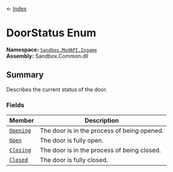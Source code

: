 ← [Index](Api-Index)
# DoorStatus Enum
**Namespace:** [`Sandbox.ModAPI.Ingame`](Sandbox.ModAPI.Ingame)  
**Assembly:** Sandbox.Common.dll  
## Summary
Describes the current status of the door.
### Fields
|Member|Description|
|---|---|
|[`Opening`](Sandbox.ModAPI.Ingame.Opening)|The door is in the process of being opened.|
|[`Open`](Sandbox.ModAPI.Ingame.Open)|The door is fully open.|
|[`Closing`](Sandbox.ModAPI.Ingame.Closing)|The door is in the process of being closed.|
|[`Closed`](Sandbox.ModAPI.Ingame.Closed)|The door is fully closed.|
